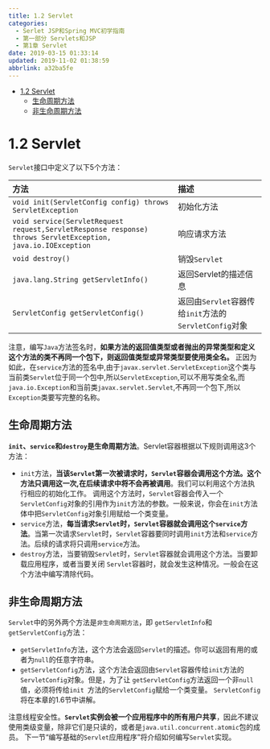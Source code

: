 ```yaml
---
title: 1.2 Servlet
categories: 
  - Serlet JSP和Spring MVC初学指南
  - 第一部分 Servlets和JSP
  - 第1章 Servlet
date: 2019-03-15 01:33:14
updated: 2019-11-02 01:38:59
abbrlink: a32ba5fe
---
```

- [1.2 Servlet](/ReadingNotes/a32ba5fe/#1-2-Servlet)
    - [生命周期方法](/ReadingNotes/a32ba5fe/#生命周期方法)
    - [非生命周期方法](/ReadingNotes/a32ba5fe/#非生命周期方法)

<!--more-->
<script src="https://cdn.bootcss.com/jquery/3.4.0/jquery.slim.min.js"></script>
<script>$(document).ready(function () {$(".post-body > ul:nth-child(1)").hide();});</script>

<!--end-->
<!--SSTStart-->
# 1.2 Servlet #
`Servlet`接口中定义了以下5个方法：

|方法|描述|
|:---|:---|
|`void init(ServletConfig config) throws ServletException`|初始化方法|
|`void service(ServletRequest request,ServletResponse response) throws ServletException, java.io.IOException`|响应请求方法|
|`void destroy()`|销毁`Servlet`|
|`java.lang.String getServletInfo()`|返回Servlet的描述信息|
|`ServletConfig getServletConfig()`|返回由`Servlet`容器传给`init`方法的`ServletConfig`对象|

注意，编写`Java`方法签名时，**如果方法的返回值类型或者抛出的异常类型和定义这个方法的类不再同一个包下，则返回值类型或异常类型要使用类全名。** 正因为如此，在`service`方法的签名中,由于`javax.servlet.ServletException`这个类与当前类`Servlet`位于同一个包中,所以`ServletException`,可以不用写类全名,而`java.io.Exception`和当前类`javax.servlet.Servlet`,不再同一个包下,所以`Exception`类要写完整的名称。
## 生命周期方法 ##
**`init`、`service`和`destroy`是生命周期方法**。Servlet容器根据以下规则调用这3个方法：
- `init`方法，**当该`Servlet`第一次被请求时，`Servlet`容器会调用这个方法。这个方法只调用这一次,在后续请求中将不会再被调用**。我们可以利用这个方法执行相应的初始化工作。 调用这个方法时，`Servlet`容器会传入一个 `ServletConfig`对象的引用作为`init`方法的参数。一般来说，你会在`init`方法体中把`ServletConfig`对象引用赋给一个类变量。
- `service`方法，**每当请求`Servlet`时，`Servlet`容器就会调用这个`service`方法**。当第一次请求`Servlet`时，`Servlet`容器要同时调用`init`方法和`service`方法。后续的请求将只调用`service`方法。
- `destroy`方法，当要销毁`Servlet`时，`Servlet`容器就会调用这个方法。当要卸载应用程序，或者当要关闭 `Servlet`容器时，就会发生这种情况。一般会在这个方法中编写清除代码。

## 非生命周期方法 ##
`Servlet`中的另外两个方法是`非生命周期方法`，即 `getServletInfo`和`getServletConfig`方法：
- `getServletInfo`方法，这个方法会返回`Servlet`的描述。你可以返回有用的或者为`null`的任意字符串。
- `getServletConfig`方法，这个方法会返回由`Servlet`容器传给`init`方法的`ServletConfig`对象。但是，为了让 `getServletConfig`方法返回一个非`null`值，必须将传给`init `方法的`ServletConfig`赋给一个类变量。 `ServletConfig`将在本章的1.6节中讲解。

注意线程安全性。**`Servlet`实例会被一个应用程序中的所有用户共享**，因此不建议使用类级变量，除非它们是只读的，或者是`java.util.concurrent.atomic`包的成员。 下一节“编写基础的`Servlet`应用程序”将介绍如何编写`Servlet`实现。

<!--SSTStop-->
